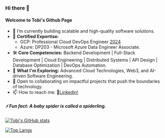 ### Hi there 👋
####  Welcome to Tobi's Github Page
- 🔭 I’m currently building scalable and high-quality software solutions.
- 📜 **Certified Expertise:**
  - GCP: Professional Cloud DevOps Engineer [2024](https://www.credly.com/badges/f42c0614-e39f-4e89-a7f1-8b6bb2ef133d/linked_in?t=seghvt)
  - Azure: DP203 - Microsoft Azure Data Engineer Associate.
- 🛠️ **Core Competencies:** Backend Development | Full-Stack Development | Cloud Engineering | Distributed Systems | API Design | Database Optimization | DevOps Automation.
- 🌱 **What I'm Exploring:** Advanced Cloud Technologies, Web3, and AI-driven Software Engineering.
- 👯 Open to collaborating on impactful projects that push the boundaries of technology.
- 📫 How to reach me:  📲[Linkedin!](https://www.linkedin.com/in/akintunlese-oluwatobi/)


<h5> ⚡ Fun fact: A baby spider is called a spiderling. </h5>
                      

[![Tobi's GitHub stats](http://github-readme-stats-oluwatobi1.vercel.app/api?username=oluwatobi1&Show_icons=true&theme=radical)](https://github.com/anuraghazra/github-readme-stats)

[![Top Langs](http://github-readme-stats-oluwatobi1.vercel.app/api/top-langs/?username=oluwatobi1&langs_count=8)](https://github.com/anuraghazra/github-readme-stats)

<!--
**oluwatobi1/oluwatobi1** is a ✨ _special_ ✨ repository because its `README.md` (this file) appears on your GitHub profile.

Here are some ideas to get you started:

- 🌱 I’m currently learning ...
- 🔭 I’m currently working on ...
- 👯 I’m looking to collaborate on ...
- 🤔 I’m looking for help with ...
- 💬 Ask me about ...
- 📫 How to reach me: ...
- 😄 Pronouns: ...
- ⚡ Fun fact: ...
-->
